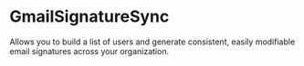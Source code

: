 # GmailSignatureSync
Allows you to build a list of users and generate consistent, easily modifiable email signatures across your organization.
